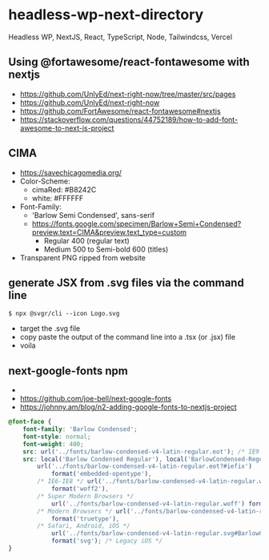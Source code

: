 # headless-wp-next-directory
Headless WP, NextJS, React, TypeScript, Node, Tailwindcss, Vercel

## Using @fortawesome/react-fontawesome with nextjs
- https://github.com/UnlyEd/next-right-now/tree/master/src/pages
- https://github.com/UnlyEd/next-right-now
- https://github.com/FortAwesome/react-fontawesome#nextjs
- https://stackoverflow.com/questions/44752189/how-to-add-font-awesome-to-next-js-project

## CIMA
- https://savechicagomedia.org/
- Color-Scheme:
    - cimaRed: #B8242C
    - white: #FFFFFF
- Font-Family:
    - 'Barlow Semi Condensed', sans-serif
    - https://fonts.google.com/specimen/Barlow+Semi+Condensed?preview.text=CIMA&preview.text_type=custom
        - Regular 400 (regular text)
        - Medium 500 to Semi-bold 600 (titles)
- Transparent PNG ripped from website

## generate JSX from .svg files via the command line
```git
$ npx @svgr/cli --icon Logo.svg
```
- target the .svg file
- copy paste the output of the command line into a .tsx (or .jsx) file
- voila 

## next-google-fonts npm
- 
- https://github.com/joe-bell/next-google-fonts
- https://johnny.am/blog/n2-adding-google-fonts-to-nextjs-project

```css
@font-face {
	font-family: 'Barlow Condensed';
	font-style: normal;
	font-weight: 400;
	src: url('../fonts/barlow-condensed-v4-latin-regular.eot'); /* IE9 Compat Modes */
	src: local('Barlow Condensed Regular'), local('BarlowCondensed-Regular'),
		url('../fonts/barlow-condensed-v4-latin-regular.eot?#iefix')
			format('embedded-opentype'),
		/* IE6-IE8 */ url('../fonts/barlow-condensed-v4-latin-regular.woff2')
			format('woff2'),
		/* Super Modern Browsers */
			url('../fonts/barlow-condensed-v4-latin-regular.woff') format('woff'),
		/* Modern Browsers */ url('../fonts/barlow-condensed-v4-latin-regular.ttf')
			format('truetype'),
		/* Safari, Android, iOS */
			url('../fonts/barlow-condensed-v4-latin-regular.svg#BarlowCondensed')
			format('svg'); /* Legacy iOS */
}
```